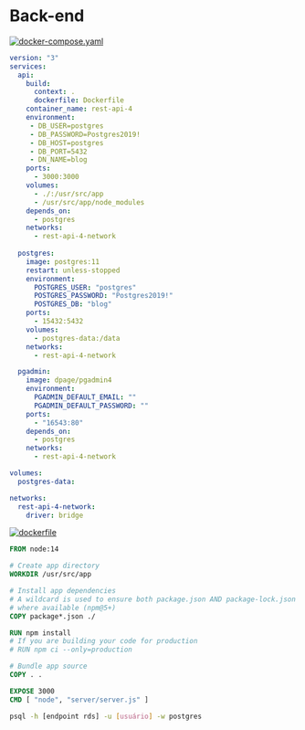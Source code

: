 # Back-end

[![docker-compose.yaml](https://img.shields.io/badge/-docker--compose.yaml-pink?style=social&logo=docker&logoColor=magenta)](#)

```yaml
version: "3"
services:
  api:
    build:
      context: .
      dockerfile: Dockerfile
    container_name: rest-api-4
    environment:
     - DB_USER=postgres
     - DB_PASSWORD=Postgres2019!
     - DB_HOST=postgres
     - DB_PORT=5432
     - DN_NAME=blog
    ports:
      - 3000:3000
    volumes: 
      - ./:/usr/src/app
      - /usr/src/app/node_modules
    depends_on: 
      - postgres
    networks:
      - rest-api-4-network
    
  postgres: 
    image: postgres:11
    restart: unless-stopped
    environment: 
      POSTGRES_USER: "postgres"
      POSTGRES_PASSWORD: "Postgres2019!"
      POSTGRES_DB: "blog"
    ports:
      - 15432:5432
    volumes:
      - postgres-data:/data
    networks:
      - rest-api-4-network

  pgadmin:
    image: dpage/pgadmin4
    environment:
      PGADMIN_DEFAULT_EMAIL: ""
      PGADMIN_DEFAULT_PASSWORD: ""
    ports:
      - "16543:80"
    depends_on:
      - postgres
    networks:
      - rest-api-4-network

volumes:
  postgres-data:

networks:
  rest-api-4-network:
    driver: bridge
```

[![dockerfile](https://img.shields.io/badge/-Dockerfile-blue?style=social&logo=docker&logoColor=blue)](#)

```dockerfile
FROM node:14

# Create app directory
WORKDIR /usr/src/app

# Install app dependencies
# A wildcard is used to ensure both package.json AND package-lock.json are copied
# where available (npm@5+)
COPY package*.json ./

RUN npm install
# If you are building your code for production
# RUN npm ci --only=production

# Bundle app source
COPY . .

EXPOSE 3000
CMD [ "node", "server/server.js" ]
```

```sh
psql -h [endpoint rds] -u [usuário] -w postgres
```
